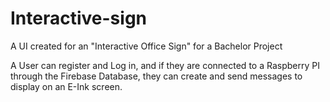 # Interactive-sign
A UI created for an "Interactive Office Sign" for a Bachelor Project

A User can register and Log in, and if they are connected to a Raspberry PI through the Firebase Database, they can create and send messages to display on an E-Ink screen.
